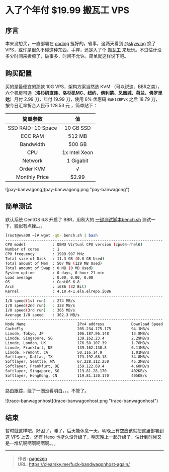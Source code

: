 # 入了个年付 $19.99 搬瓦工 VPS


## 序言

本来没想买，一直部署在 [coding](https://coding.net/) 挺好的，省事，这两天看到 [@skywing](https://skywing.me) 换了 VPS，或许是很久不碰这种东西，手痒，还是入了个 [搬瓦工](https://bwh1.net/) 来玩玩。不过估计没多少时间来折腾了，破事多，时间不允许。简单就这样说下吧。

## 购买配置

买的是最便宜的那款 10G VPS，架构方案当然选 KVM （可以锐速、BBR之类），六个机房可选（**洛杉矶直连、洛杉矶MC、纽约、佛利蒙、凤凰城、荷兰、佛罗里达**）月付 2.99 刀，年付 19.99 刀，使用 6% 优惠码 ` BWH1ZBPVK ` 之后 18.79 刀，按今日汇率折合人民币 128.53 元 ，简单贴下：

|       简单参数        |       值       |
| :---------------: | :-----------: |
| SSD RAID-10 Space |   10 GB SSD   |
|      ECC RAM      |    512 MB     |
|     Bandwidth     |    500 GB     |
|        CPU        | 1x Intel Xeon |
|      Network      |   1 Gigabit   |
|     Order KVM     |       √       |
|   Monthly Price   |     $2.99     |

![pay-banwagong](pay-banwagong.png &#34;pay-banwagong&#34;)

## 简单测试

默认系统 CentOS 6.8 开启了 BBR，用秋大的 [一键测试脚本bench.sh](https://teddysun.com/444.html)  测试一下，貌似有点挫。。。

```bash
[root@eva00 ~]# wget -qO- bench.sh | bash
----------------------------------------------------------------------
CPU model            : QEMU Virtual CPU version (cpu64-rhel6)
Number of cores      : 1
CPU frequency        : 1999.997 MHz
Total size of Disk   : 11.3 GB (0.8 GB Used)
Total amount of Mem  : 507 MB (129 MB Used)
Total amount of Swap : 0 MB (0 MB Used)
System uptime        : 0 days, 0 hour 21 min
Load average         : 0.00, 0.00, 0.00
OS                   : CentOS 6.8
Arch                 : i686 (32 Bit)
Kernel               : 4.10.4-1.el6.elrepo.i686
----------------------------------------------------------------------
I/O speed(1st run)   : 274 MB/s
I/O speed(2nd run)   : 328 MB/s
I/O speed(3rd run)   : 305 MB/s
Average I/O speed    : 302.3 MB/s
----------------------------------------------------------------------
Node Name                       IPv4 address            Download Speed
CacheFly                        205.234.175.175         94.1MB/s      
Linode, Tokyo, JP               106.187.96.148          13.8MB/s      
Linode, Singapore, SG           139.162.23.4            2.29MB/s      
Linode, London, UK              176.58.107.39           1.70MB/s      
Linode, Frankfurt, DE           139.162.130.8           6.11MB/s      
Linode, Fremont, CA             50.116.14.9             1.01MB/s      
Softlayer, Dallas, TX           173.192.68.18           34.8MB/s      
Softlayer, Seattle, WA          67.228.112.250          45.2MB/s      
Softlayer, Frankfurt, DE        159.122.69.4            4.60MB/s      
Softlayer, Singapore, SG        119.81.28.170           402KB/s       
Softlayer, HongKong, CN         119.81.130.170          405KB/s     
----------------------------------------------------------------------
```

路由跟踪，绕了一圈没看明白。。。不管了。

![trace-banwagonhost](trace-banwagonhost.png &#34;trace-banwagonhost&#34;)

## 结束

暂时就这样吧，好困了，睡了，后天能休息一天，明晚上有空应该就把这里部署到这 VPS 上去，还有 Hexo 也挺久没升级了，明天晚上一起升级了，估计到时候又是一堆坑啊啊啊啊啊啊。。。

---

> 作者: [pagezen](http://clearsky.me/)  
> URL: https://clearsky.me/fuck-bandwagonhost-again/  

